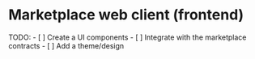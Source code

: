 # Marketplace web client (frontend)

TODO:
    - [ ] Create a UI components
    - [ ] Integrate with the marketplace contracts
    - [ ] Add a theme/design